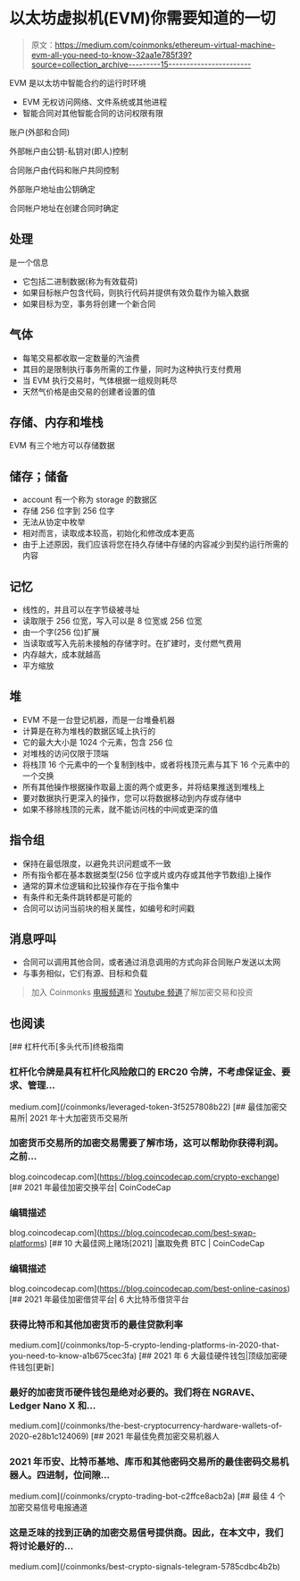 # 以太坊虚拟机(EVM)你需要知道的一切

> 原文：<https://medium.com/coinmonks/ethereum-virtual-machine-evm-all-you-need-to-know-32aa1e785f39?source=collection_archive---------15----------------------->

EVM 是以太坊中智能合约的运行时环境

*   EVM 无权访问网络、文件系统或其他进程
*   智能合同对其他智能合同的访问权限有限

账户(外部和合同)

外部帐户由公钥-私钥对(即人)控制

合同账户由代码和账户共同控制

外部账户地址由公钥确定

合同帐户地址在创建合同时确定

## 处理

是一个信息

*   它包括二进制数据(称为有效载荷)
*   如果目标帐户包含代码，则执行代码并提供有效负载作为输入数据
*   如果目标为空，事务将创建一个新合同

## 气体

*   每笔交易都收取一定数量的汽油费
*   其目的是限制执行事务所需的工作量，同时为这种执行支付费用
*   当 EVM 执行交易时，气体根据一组规则耗尽
*   天然气价格是由交易的创建者设置的值

## 存储、内存和堆栈

EVM 有三个地方可以存储数据

## 储存；储备

*   account 有一个称为 storage 的数据区
*   存储 256 位字到 256 位字
*   无法从协定中枚举
*   相对而言，读取成本较高，初始化和修改成本更高
*   由于上述原因，我们应该将您在持久存储中存储的内容减少到契约运行所需的内容

## 记忆

*   线性的，并且可以在字节级被寻址
*   读取限于 256 位宽，写入可以是 8 位宽或 256 位宽
*   由一个字(256 位)扩展
*   当读取或写入先前未接触的存储字时。在扩建时，支付燃气费用
*   内存越大，成本就越高
*   平方缩放

## 堆

*   EVM 不是一台登记机器，而是一台堆叠机器
*   计算是在称为堆栈的数据区域上执行的
*   它的最大大小是 1024 个元素，包含 256 位
*   对堆栈的访问仅限于顶端
*   将栈顶 16 个元素中的一个复制到栈中，或者将栈顶元素与其下 16 个元素中的一个交换
*   所有其他操作根据操作取最上面的两个或更多，并将结果推送到堆栈上
*   要对数据执行更深入的操作，您可以将数据移动到内存或存储中
*   如果不移除栈顶的元素，就不能访问栈的中间或更深的值

## 指令组

*   保持在最低限度，以避免共识问题或不一致
*   所有指令都在基本数据类型(256 位字或片或内存或其他字节数组)上操作
*   通常的算术位逻辑和比较操作存在于指令集中
*   有条件和无条件跳转都是可能的
*   合同可以访问当前块的相关属性，如编号和时间戳

## 消息呼叫

*   合同可以调用其他合同，或者通过消息调用的方式向非合同账户发送以太网
*   与事务相似，它们有源、目标和负载

> 加入 Coinmonks [电报频道](https://t.me/coincodecap)和 [Youtube 频道](https://www.youtube.com/c/coinmonks/videos)了解加密交易和投资

## 也阅读

[](/coinmonks/leveraged-token-3f5257808b22) [## 杠杆代币[多头代币]终极指南

### 杠杆化令牌是具有杠杆化风险敞口的 ERC20 令牌，不考虑保证金、要求、管理…

medium.com](/coinmonks/leveraged-token-3f5257808b22) [](https://blog.coincodecap.com/crypto-exchange) [## 最佳加密交易所| 2021 年十大加密货币交易所

### 加密货币交易所的加密交易需要了解市场，这可以帮助你获得利润。之前…

blog.coincodecap.com](https://blog.coincodecap.com/crypto-exchange) [](https://blog.coincodecap.com/best-swap-platforms) [## 2021 年最佳加密交换平台| CoinCodeCap

### 编辑描述

blog.coincodecap.com](https://blog.coincodecap.com/best-swap-platforms)  [## 10 大最佳网上赌场[2021] |赢取免费 BTC | CoinCodeCap

### 编辑描述

blog.coincodecap.com](https://blog.coincodecap.com/best-online-casinos) [](/coinmonks/top-5-crypto-lending-platforms-in-2020-that-you-need-to-know-a1b675cec3fa) [## 2021 年最佳加密借贷平台| 6 大比特币借贷平台

### 获得比特币和其他加密货币的最佳贷款利率

medium.com](/coinmonks/top-5-crypto-lending-platforms-in-2020-that-you-need-to-know-a1b675cec3fa) [](/coinmonks/the-best-cryptocurrency-hardware-wallets-of-2020-e28b1c124069) [## 2021 年 6 大最佳硬件钱包|顶级加密硬件钱包[更新]

### 最好的加密货币硬件钱包是绝对必要的。我们将在 NGRAVE、Ledger Nano X 和…

medium.com](/coinmonks/the-best-cryptocurrency-hardware-wallets-of-2020-e28b1c124069) [](/coinmonks/crypto-trading-bot-c2ffce8acb2a) [## 2021 年最佳免费加密交易机器人

### 2021 年币安、比特币基地、库币和其他密码交易所的最佳密码交易机器人。四进制，位间隙…

medium.com](/coinmonks/crypto-trading-bot-c2ffce8acb2a) [](/coinmonks/best-crypto-signals-telegram-5785cdbc4b2b) [## 最佳 4 个加密交易信号电报通道

### 这是乏味的找到正确的加密交易信号提供商。因此，在本文中，我们将讨论最好的…

medium.com](/coinmonks/best-crypto-signals-telegram-5785cdbc4b2b)